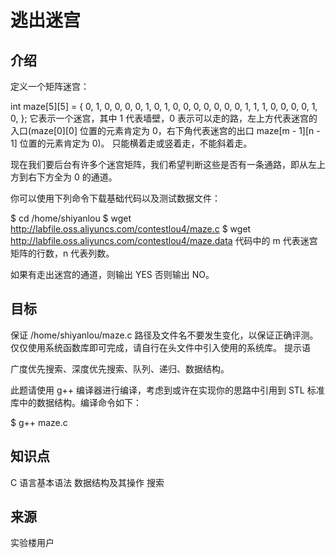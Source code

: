 # 逃出迷宫
## 介绍

定义一个矩阵迷宫：

int maze[5][5] = {
    0, 1, 0, 0, 0,
    0, 1, 0, 1, 0,
    0, 0, 0, 0, 0,
    0, 1, 1, 1, 0,
    0, 0, 0, 1, 0,
};
它表示一个迷宫，其中 1 代表墙壁，0 表示可以走的路，左上方代表迷宫的入口(maze[0][0] 位置的元素肯定为 0，右下角代表迷宫的出口 maze[m - 1][n - 1] 位置的元素肯定为 0)。
只能横着走或竖着走，不能斜着走。

现在我们要后台有许多个迷宫矩阵，我们希望判断这些是否有一条通路，即从左上方到右下方全为 0 的通道。

你可以使用下列命令下载基础代码以及测试数据文件：

$ cd /home/shiyanlou
$ wget http://labfile.oss.aliyuncs.com/contestlou4/maze.c
$ wget http://labfile.oss.aliyuncs.com/contestlou4/maze.data
代码中的 m 代表迷宫矩阵的行数，n 代表列数。

如果有走出迷宫的通道，则输出 YES 否则输出 NO。

## 目标

保证 /home/shiyanlou/maze.c 路径及文件名不要发生变化，以保证正确评测。
仅仅使用系统函数库即可完成，请自行在头文件中引入使用的系统库。
提示语

广度优先搜索、深度优先搜索、队列、递归、数据结构。

此题请使用 g++ 编译器进行编译，考虑到或许在实现你的思路中引用到 STL 标准库中的数据结构。编译命令如下：

$ g++ maze.c

## 知识点

C 语言基本语法
数据结构及其操作
搜索

## 来源

实验楼用户